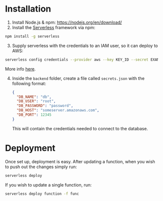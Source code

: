 
# Installation
1. Install Node.js & npm: https://nodejs.org/en/download/
2. Install the [Serverless](https://github.com/serverless/serverless) framework via npm:
  ```bash
  npm install -g serverless
  ```
3. Supply serverless with the credentials to an IAM user, so it can deploy to AWS:
  ```bash
  serverless config credentials --provider aws --key KEY_ID --secret EXAMPLE_KEY
  ```
  More info [here](https://github.com/serverless/serverless/blob/master/docs/providers/aws/guide/credentials.md).

4. Inside the ``backend`` folder, create a file called ``secrets.json`` with the following format:
   ```json
   {
     "DB_NAME": "db",
     "DB_USER": "root",
     "DB_PASSWORD": "password",
     "DB_HOST": "someserver.amazonaws.com",
     "DB_PORT": 12345
   }
   ```
   This will contain the credentials needed to connect to the database.

# Deployment
Once set up, deployment is easy. After updating a function, when you wish to push out the changes simply run:
```bash
serverless deploy
```
If you wish to update a single function, run:
```bash
serverless deploy function -f func
```
